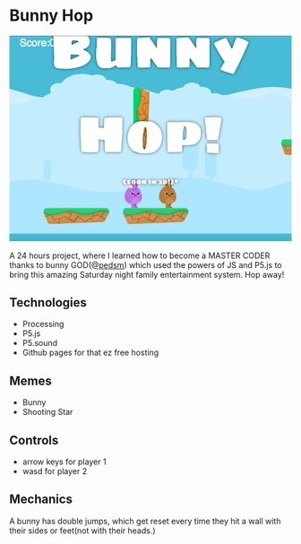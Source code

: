 # Bunny Hop

![Sketch](sketch.png)

A 24 hours project, where I learned how to become a MASTER CODER thanks to bunny GOD([@pedsm](https://github.com/pedsm/)) which used the powers of JS and P5.js to bring this amazing Saturday night family entertainment system. Hop away!

## Technologies

- Processing
- P5.js
- P5.sound
- Github pages for that ez free hosting

## Memes

 - Bunny
 - Shooting Star

## Controls
 - arrow keys for player 1
 - wasd for player 2

## Mechanics
A bunny has double jumps, which get reset every time they hit a wall with their sides or feet(not with their heads.)
